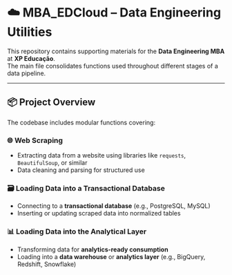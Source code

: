 # ☁️ MBA_EDCloud – Data Engineering Utilities

This repository contains supporting materials for the **Data Engineering MBA** at **XP Educação**.  
The main file consolidates functions used throughout different stages of a data pipeline.

---

## 📦 Project Overview

The codebase includes modular functions covering:

### 🌐 Web Scraping
- Extracting data from a website using libraries like `requests`, `BeautifulSoup`, or similar
- Data cleaning and parsing for structured use

### 🗃️ Loading Data into a Transactional Database
- Connecting to a **transactional database** (e.g., PostgreSQL, MySQL)
- Inserting or updating scraped data into normalized tables

### 📊 Loading Data into the Analytical Layer
- Transforming data for **analytics-ready consumption**
- Loading into a **data warehouse** or **analytics layer** (e.g., BigQuery, Redshift, Snowflake)
